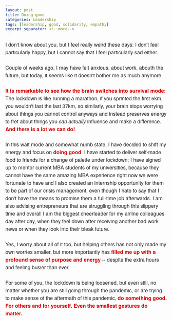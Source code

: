 ```yaml
---
layout: post
title: Doing good
categories: Leadership
tags: [leadership, good, solidarity, empathy]
excerpt_separator: <!--more-->
---
```


<p style="margin: 10px 0;padding: 0;mso-line-height-rule: exactly;-ms-text-size-adjust: 100%;-webkit-text-size-adjust: 100%;color: #202020;font-family: 'Helvetica Neue', Helvetica, Arial, Verdana, sans-serif;font-size: 16px;line-height: 150%;text-align: left;"><span style="font-size:16px"><font color="#202020" face="helvetica neue, helvetica, arial, verdana, sans-serif">I don't know about you, but I feel really weird these days:&nbsp;I don't feel particularly happy, but I cannot say that I feel particularly sad either.<br>
<br>
Couple of weeks ago, I may have felt anxious, about work, abouth the future, but today, it seems like it doesn't bother me as much anymore.&nbsp;</font><br>
<br>
<span style="color:#d40202"><font face="helvetica neue, helvetica, arial, verdana, sans-serif"><strong>It is remarkable to see how the brain switches into&nbsp;survival mode:</strong></font></span><font color="#202020" face="helvetica neue, helvetica, arial, verdana, sans-serif"> The lockdown is like running a marathon, if you sprinted the first 5km, you wouldn't last the last 37km, so similarly, your brain&nbsp;stops worrying about things you&nbsp;cannot control anyways and instead preserves energy to fret about things you <em>can actually</em> influence and make a difference. </font><strong><span style="color:#d40202"><font face="helvetica neue, helvetica, arial, verdana, sans-serif">And there is a lot we can do!</font></span></strong><br><!--more-->
<br>
<font color="#202020" face="helvetica neue, helvetica, arial, verdana, sans-serif">In this wait mode and somewhat numb state, I have decided to shift my energy and focus on </font><span style="color:#d40202"><font face="helvetica neue, helvetica, arial, verdana, sans-serif"><strong>doing good</strong></font></span><font color="#202020" face="helvetica neue, helvetica, arial, verdana, sans-serif">. I have started to deliver self-made food to friends for a change of palette under lockdown;&nbsp;I have signed up to mentor current MBA students of my universities, because they cannot have the same amazing MBA experience right now we were fortunate to have and I also created an internship opportunity for them to be part of our crisis management, even though I hate to say that I don't have the means to promise them a full-time job afterwards. I am also advising&nbsp;entrepreneurs&nbsp;that are struggling through this slippery time and overall I am the biggest cheerleader for my airline colleagues day after day, when they feel down after receiving another bad work news or when they look into their bleak future.<br>
<br>
Yes, I worry about all of it too, but helping others&nbsp;has not only&nbsp;made my own worries smaller, but more importantly has</font><span style="color:#d40202"><font face="helvetica neue, helvetica, arial, verdana, sans-serif"><strong>&nbsp;filled me up with a profound sense of purpose and energy</strong></font></span><font color="#202020" face="helvetica neue, helvetica, arial, verdana, sans-serif"> -- despite the extra hours and feeling busier than ever.<br>
<br>
For some of you, the lockdown is being loosened, but even still, no matter whether you are still going through the pandemic, or are trying to make sense of the aftermath of this&nbsp;pandemic,</font><span style="color:#d40202"><font face="helvetica neue, helvetica, arial, verdana, sans-serif"><strong> </strong></font><strong><font face="helvetica neue, helvetica, arial, verdana, sans-serif">do something good</font><font face="helvetica neue, helvetica, arial, verdana, sans-serif">. For others and for yourself. Even the smallest gestures do matter</font><font face="helvetica neue, helvetica, arial, verdana, sans-serif">.&nbsp;</font></strong></span></span><br>
&nbsp;</p>